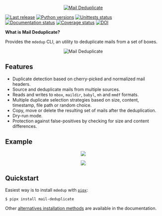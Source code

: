 <p align="center">
  <a href="https://github.com/kdeldycke/mail-deduplicate/">
    <img src="https://raw.githubusercontent.com/kdeldycke/mail-deduplicate/main/docs/images/mail-deduplicate-logo-header.png" alt="Mail Deduplicate">
  </a>
</p>

[![Last release](https://img.shields.io/pypi/v/mail-deduplicate.svg)](https://pypi.python.org/pypi/mail-deduplicate)
[![Python versions](https://img.shields.io/pypi/pyversions/mail-deduplicate.svg)](https://pypi.python.org/pypi/mail-deduplicate)
[![Unittests status](https://github.com/kdeldycke/mail-deduplicate/actions/workflows/tests.yaml/badge.svg?branch=main)](https://github.com/kdeldycke/mail-deduplicate/actions/workflows/tests.yaml?query=branch%3Amain)
[![Documentation status](https://github.com/kdeldycke/mail-deduplicate/actions/workflows/docs.yaml/badge.svg?branch=main)](https://github.com/kdeldycke/mail-deduplicate/actions/workflows/docs.yaml?query=branch%3Amain)
[![Coverage status](https://codecov.io/gh/kdeldycke/mail-deduplicate/branch/main/graph/badge.svg)](https://codecov.io/gh/kdeldycke/mail-deduplicate/branch/main)
[![DOI](https://zenodo.org/badge/9016537.svg)](https://zenodo.org/badge/latestdoi/9016537)

**What is Mail Deduplicate?**

Provides the `mdedup` CLI, an utility to deduplicate mails from a set of boxes.

<p align="center">
  <img src="https://raw.githubusercontent.com/kdeldycke/mail-deduplicate/main/docs/images/cli-coloured-header.png" alt="Mail Deduplicate">
</p>

## Features

- Duplicate detection based on cherry-picked and normalized mail
  headers.
- Source and deduplicate mails from multiple sources.
- Reads and writes to `mbox`, `maildir`, `babyl`, `mh` and `mmdf`
  formats.
- Multiple duplicate selection strategies based on size, content,
  timestamp, file path or random choice.
- Copy, move or delete the resulting set of mails after the
  deduplication.
- Dry-run mode.
- Protection against false-positives by checking for size and content
  differences.

## Example

<p align="center">
  <img src="https://raw.githubusercontent.com/kdeldycke/mail-deduplicate/main/docs/images/cli-colored-help.png">
</p>

<p align="center">
  <img src="https://raw.githubusercontent.com/kdeldycke/mail-deduplicate/main/docs/images/cli-coloured-run.png">
</p>

## Quickstart

Easiest way is to install `mdedup` with [`pipx`](https://pypa.github.io/pipx/):

```shell-session
$ pipx install mail-deduplicate
```

Other
[alternatives installation methods](https://kdeldycke.github.io/mail-deduplicate/install.html)
are available in the documentation.
